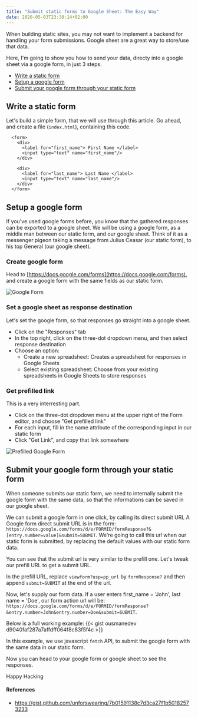 ```yaml
---
title: "Submit static forms to Google Sheet: The Easy Way"
date: 2020-05-03T23:38:14+02:00
---
```


When building static sites, you may not want to implement a backend for handling your form submissions.
Google sheet are a great way to store/use that data.

Here, I'm going to show you how to send your data, directy into a google sheet via a google form, in just 3 steps.
- [Write a static form](#)
- [Setup a google form](#)
- [Submit your google form through your static form](#)

## Write a static form
Let's build a simple form, that we will use through this article.
Go ahead, and create a file (`index.html`), containing this code.
```
  <form>
    <div>
      <label for="first_name"> First Name </label>
      <input type="text" name="first_name"/>
    </div>

    <div>
      <label for="last_name"> Last Name </label>
      <input type="text" name="last_name"/>
    </div>
  </form>
```
## Setup a google form
If you've used google forms before, you know that the gathered responses can be exported to a google sheet.
We will be using a google form, as a middle man between our static form, and our google sheet. Think of it as a 
messenger pigeon taking a message from Julius Ceasar (our static form), to his top General (our google sheet).

### Create google form
Head to [https://docs.google.com/forms](https://docs.google.com/forms), and create a google form with the same fields as our static form.

![Google Form](/img/google_form.png)

### Set a google sheet as response destination
Let's set the google form, so that responses go straight into a google sheet.
- Click on the "Responses" tab
- In the top right, click on the three-dot dropdown menu, and then select response destination
- Choose an option: 
  - Create a new spreadsheet: Creates a spreadsheet for responses in Google Sheets
  - Select existing spreadsheet: Choose from your existing spreadsheets in Google Sheets to store responses

### Get prefilled link
This is a very interresting part.
- Click on the three-dot dropdown menu at the upper right of the Form editor, and choose "Get prefilled link"
- For each input, fill in the name attribute of the corresponding input in our static form
- Click  "Get Link", and copy that link somewhere

![Prefilled Google Form](/img/prefilled_google_form.png)


## Submit your google form through your static form
When someone submits our static form, we need to internally submit the google form with the same data, so that the informations can be saved in our google sheet.

We can submit a google form in one click, by calling its direct submit URL
A Google form direct submit URL is in the form: `https://docs.google.com/forms/d/e/FORMID/formResponse?&[entry.number=value]&submit=SUBMIT`.
We're going to call this url when our static form is submitted, by replacing the default values with our static form data.

You can see that the submit url is very similar to the prefill one. Let's tweak our prefill URL to get a submit URL.

In the prefill URL, replace `viewform?usp=pp_url` by `formResponse?` and then append `submit=SUBMIT` at the end of the url.

Now, let's supply our form data. If a user enters first_name = 'John', last name = 'Doe', our form action url will be:
`https://docs.google.com/forms/d/e/FORMID/formResponse?&entry.number=John&entry.number=Doe&submit=SUBMIT`.

Below is a full working example:
{{< gist ousmanedev d9040faf287a7affdff064f8c83f5f4c >}}

In this example, we use javascript `fetch` API, to submit the google form with the same data in our static form.

Now you can head to your google form or google sheet to see the responses.

Happy Hacking

#### References
- https://gist.github.com/unforswearing/7b01591138c7d3ca27f1b50182573233